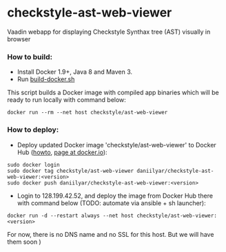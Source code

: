 # checkstyle-ast-web-viewer
Vaadin webapp for displaying Checkstyle Synthax tree (AST) visually in browser


### How to build: 
- Install Docker 1.9+, Java 8 and Maven 3.
- Run [build-docker.sh](https://github.com/sevntu-checkstyle/checkstyle-ast-web-viewer/blob/master/docker/build-docker.sh)

This script builds a Docker image with compiled app binaries which will be ready to run locally with command below:
```
docker run --rm --net host checkstyle/ast-web-viewer
```

### How to deploy:
- Deploy updated Docker image 'checkstyle/ast-web-viewer' to Docker Hub ([howto](https://docs.docker.com/docker-hub/repos), [page at docker.io](https://hub.docker.com/r/daniilyar/checkstyle-ast-web-viewer/)):
```
sudo docker login 
sudo docker tag checkstyle/ast-web-viewer daniilyar/checkstyle-ast-web-viewer:<version>
sudo docker push daniilyar/checkstyle-ast-web-viewer:<version>
```

- Login to 128.199.42.52, and deploy the image from Docker Hub there with command below (TODO: automate via ansible + sh launcher):

```
docker run -d --restart always --net host checkstyle/ast-web-viewer:<version>
```

For now, there is no DNS name and no SSL for this host. But we will have them soon )
